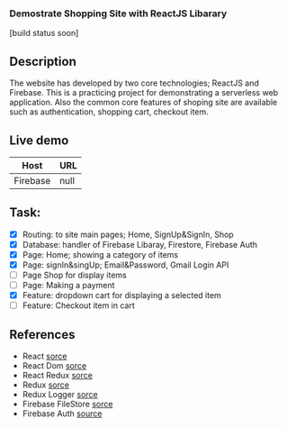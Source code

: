 ### Demostrate Shopping Site with ReactJS Libarary

[build status soon]
## Description
The website has developed by two core technologies; ReactJS and Firebase. This is a practicing project for demonstrating a serverless web application. Also the common core features of shoping site are available such as authentication, shopping cart, checkout item.
## Live demo
|Host|URL|
|---|---|
|Firebase|null|
## Task:
- [x] Routing: to site main pages; Home, SignUp&SignIn, Shop
- [x] Database: handler of Firebase Libaray, Firestore, Firebase Auth
- [x] Page: Home; showing a category of items
- [x] Page: signIn&singUp; Email&Password, Gmail Login API
- [ ] Page Shop for display items
- [ ] Page: Making a payment
- [x] Feature: dropdown cart for displaying a selected item
- [ ] Feature: Checkout item in cart

## References
- React [sorce](https://reactjs.org/docs/getting-started.html)
- React Dom [sorce](https://reactjs.org/docs/react-dom.html)
- React Redux [sorce](https://www.npmjs.com/package/react-redux)
- Redux [sorce](https://redux.js.org/introduction/getting-started)
- Redux Logger [sorce](https://www.npmjs.com/package/redux-logger)
- Firebase FileStore [sorce](https://firebase.google.com/docs/firestore/query-data/get-data)
- Firebase Auth [source](https://firebase.google.com/docs/auth/web/start)
